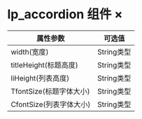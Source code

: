 # lp_accordion 组件  ×

属性参数     | 可选值
-------- | ----- 
width(宽度)  | String类型
titleHeight(标题高度) | String类型
liHeight(列表高度)  | String类型
TfontSize(标题字体大小)  | String类型
CfontSize(列表字体大小)  | String类型